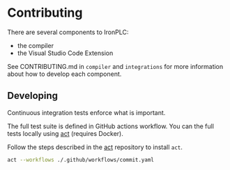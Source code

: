 # Contributing

There are several components to IronPLC:

* the compiler
* the Visual Studio Code Extension

See CONTRIBUTING.md in `compiler` and `integrations` for more information about
how to develop each component.

## Developing

Continuous integration tests enforce what is important.

The full test suite is defined in GitHub actions workflow. You can the full
tests locally using [act](https://github.com/nektos/act) (requires Docker).

Follow the steps described in the [act](https://github.com/nektos/act)
repository to install `act`.

```sh
act --workflows ./.github/workflows/commit.yaml
```
